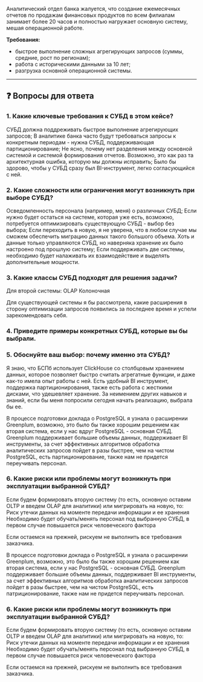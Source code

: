 Аналитический отдел банка жалуется, что создание ежемесячных отчетов по продажам финансовых продуктов по всем филиалам занимает более 20 часов и полностью нагружает основную систему, мешая операционной работе.  

**Требования:**  
- быстрое выполнение сложных агрегирующих запросов (суммы, средние, рост по регионам);  
- работа с историческими данными за 10 лет;  
- разгрузка основной операционной системы.  

---

## ❓ Вопросы для ответа

### 1. Какие ключевые требования к СУБД в этом кейсе? 
 СУБД должна поддреживать быстрое выполнение агрегирующих запросов;
 В аналитике банка часто будут требоваться запросы к конкретным периодам - нужна СУБД, поддерживающая партиционирование;
 Не ясно, почему нет разделения между основной системой и системой формирования отчетов. Возможно, это как раз та архитектурная ошибка, которую мы должны исправить;
Было бы здорово, чтобы у СУБД сразу был BI-инструмент, легко согласующийся с ней. 

### 2. Какие сложности или ограничения могут возникнуть при выборе СУБД? 
Осведомленность персонала (например, меня) о различных СУБД;
Если нужно будет остаться на системе, которая уже есть, возможно, потребуется оптимизировать существующую СУБД - выбор без выбора;
Если переходить в новую, я не уверена, что в любом случае мы сможем обеспечить миграцию данных такого большого объема. Хоть и данные только управляются СУБД, но наверняка хранение их было настроено под прошлую систему;
Если поддерживать две системы, необходимо будет налаживать их взаимодействие и выделять дополнительные мощности.

### 3. Какие классы СУБД подходят для решения задачи?  
Для второй системы:
OLAP
Колоночная

Для существующей системы я бы рассмотрела, какие расширения в сторону оптимизации запросов появились за последнее время и успели зарекомендовать себя.

### 4. Приведите примеры конкретных СУБД, которые вы бы выбрали.  
### 5. Обоснуйте ваш выбор: почему именно эта СУБД?  
Я знаю, что БСПб использует ClickHouse со столбцовым хранением данных, которое позволяет быстро считать агрегатные функции, и даже как-то имела опыт работы с ней. Есть удобный BI инструмент, поддержка партиционирования, также есть работа с жесткими дисками, что удешевляет хранение. За неимением других навыков и знаний, если бы меня попросили сегодня начать реализацию, выбрала бы ее.

В процессе подготовки доклада о PostgreSQL я узнала о расширении Greenplum, возможно, это было бы также хорошим решением как вторая система, если у нас вдруг PostgreSQL - основная СУБД. Greenplum поддерживает большие объемы данных, поддерживает BI инструменты, за счет эффективных алгоритмов обработка аналитических запросов пойдет в разы быстрее, чем на чистом PostgreSQL, есть партиционирование, также нам не придется переучивать персонал.

### 6. Какие риски или проблемы могут возникнуть при эксплуатации выбранной СУБД?  
Если будем формировать вторую систему (то есть, основную оставим OLTP и введем OLAP для аналитики) или мигрировать на новую, то:
Риск утечки данных на моменте передачи информации и ее хранения
Необходимо будет обучать/менять персонал под выбранную СУБД, в первом случае повышается риск человеческого фактора

Если остаемся на прежней, рискуем не выполнить все требования заказчика.

В процессе подготовки доклада о PostgreSQL я узнала о расширении Greenplum, возможно, это было бы также хорошим решением как вторая система, если у нас PostgreSQL - основная СУБД. Greenplum поддерживает большие объемы данных, поддерживает BI инструменты, за счет эффективных алгоритмов обработка аналитических запросов пойдет в разы быстрее, чем на чистом PostgreSQL, есть патриционирование, также нам не придется переучивать персонал.

### 6. Какие риски или проблемы могут возникнуть при эксплуатации выбранной СУБД?  
Если будем формировать вторую систему (то есть, основную оставим OLTP и введем OLAP для аналитики) или мигрировать на новую, то:
Риск утечки данных на моменте передачи информации и ее хранения
Необходимо будет обучать/менять персонал под выбранную СУБД, в первом случае повышается риск человеческого фактора

Если остаемся на прежней, рискуем не выполнить все требования заказчика.
